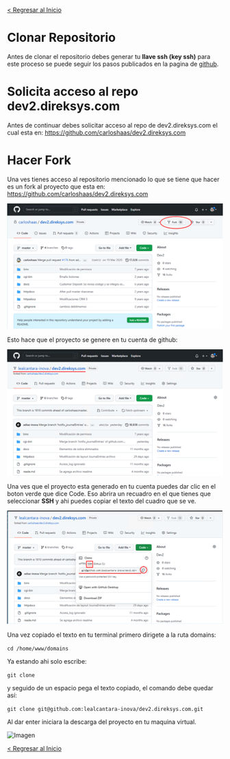 [< Regresar al Inicio](./README.md)

# Clonar Repositorio

Antes de clonar el repositorio debes generar tu **llave ssh (key ssh)** para este proceso se puede seguir los pasos publicados en la pagina de [github](https://docs.github.com/en/authentication/connecting-to-github-with-ssh/generating-a-new-ssh-key-and-adding-it-to-the-ssh-agent).

# Solicita acceso al repo dev2.direksys.com

Antes de continuar debes solicitar acceso al repo de dev2.direksys.com el cual esta en: https://github.com/carloshaas/dev2.direksys.com

# Hacer Fork

Una ves tienes acceso al repositorio mencionado lo que se tiene que hacer es un fork al proyecto que esta en: https://github.com/carloshaas/dev2.direksys.com

![Imagen](./images/clonar_proyecto/1.png)

Esto hace que el proyecto se genere en tu cuenta de github:

![Imagen](./images/clonar_proyecto/4.png)

Una ves que el proyecto esta generado en tu cuenta puedes dar clic en el boton verde que dice Code. Eso abrira un recuadro en el que tienes que seleccionar **SSH** y ahi puedes copiar el texto del cuadro que se ve.

![Imagen](./images/clonar_proyecto/5.png)

Una vez copiado el texto en tu terminal primero dirigete a la ruta domains:

```cd /home/www/domains```

Ya estando ahi solo escribe: 

``git clone``

y seguido de un espacio pega el texto copiado, el comando debe quedar así:

``git clone git@github.com:lealcantara-inova/dev2.direksys.com.git``

Al dar enter iniciara la descarga del proyecto en tu maquina virtual.

![Imagen](./images/clonar_proyecto/3.png)

[< Regresar al Inicio](./README.md)
